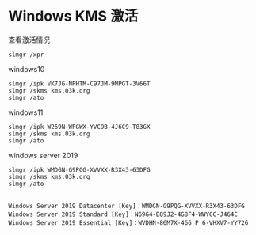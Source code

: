 # Windows KMS 激活

查看激活情况

```
slmgr /xpr
```



windows10

```
slmgr /ipk VK7JG-NPHTM-C97JM-9MPGT-3V66T
slmgr /skms kms.03k.org
slmgr /ato
```



windows11

```
slmgr /ipk W269N-WFGWX-YVC9B-4J6C9-T83GX
slmgr /skms kms.03k.org
slmgr /ato
```



windows server 2019

```
slmgr /ipk WMDGN-G9PQG-XVVXX-R3X43-63DFG
slmgr /skms kms.03k.org
slmgr /ato


Windows Server 2019 Datacenter [Key]：WMDGN-G9PQG-XVVXX-R3X43-63DFG
Windows Server 2019 Standard [Key]：N69G4-B89J2-4G8F4-WWYCC-J464C
Windows Server 2019 Essential [Key]：WVDHN-86M7X-466 P 6-VHXV7-YY726
```

